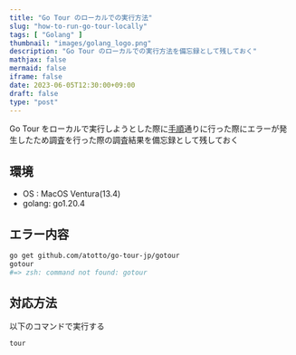 ```yaml
---
title: "Go Tour のローカルでの実行方法"
slug: "how-to-run-go-tour-locally"
tags: [ "Golang" ]
thumbnail: "images/golang_logo.png"
description: "Go Tour のローカルでの実行方法を備忘録として残しておく"
mathjax: false
mermaid: false
iframe: false
date: 2023-06-05T12:30:00+09:00
draft: false
type: "post"
---
```


Go Tour をローカルで実行しようとした際に[手順](https://go-tour-jp.appspot.com/welcome/3)通りに行った際にエラーが発生したため調査を行った際の調査結果を備忘録として残しておく

## 環境

* OS    : MacOS Ventura(13.4)
* golang: go1.20.4

## エラー内容

```sh
go get github.com/atotto/go-tour-jp/gotour
gotour
#=> zsh: command not found: gotour
```

## 対応方法

以下のコマンドで実行する

```sh
tour
```

